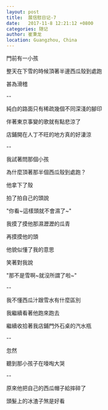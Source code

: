 ```yaml
---
layout: post
title:  展信慰日记-7
date:   2017-11-8 12:21:12 +0800
categories: 随记
author: 崔秉龙
location: Guangzhou, China
---
```
















門前有一小孩

整天在下雪的時候頂著半邊西瓜殼到處跑

甚為滑稽

--

純白的路面只有稀疏幾個不同深淺的腳印

伴著東京事變的歌就有點悲涼了

店鋪開在人丁不旺的地方真的好淒涼

--

我試著問那個小孩

為什麼頂著那半個西瓜殼到處跑？

他拿下了殼

拍了拍自己的頭說

"你看~這樣頭就不會濕了~"

我摸了摸他那濕瀝瀝的瓜青

再摸摸他的頭

他貌似懂了我的意思

笑著對我說

"那不是雪啊~就沒所謂了啦~"

--

我不懂西瓜汁跟雪水有什麼區別

我繼續看著他跑來跑去

繼續收拾著我店鋪門外石桌的汽水瓶

--

忽然

聽到那小孩子在嚎啕大哭

--

原來他把自己的西瓜帽子給摔碎了

頭髮上的冰渣子煞是好看